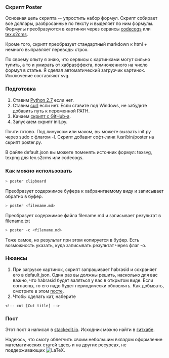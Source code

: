 ### Скрипт Poster

Основная цель скрипта -- упростить набор формул. Скрипт собирает все доллары, разбросанные по тексту и выделяет по ним формулы. Формулы преобразуются в картинки через сервисы [codecogs](https://www.codecogs.com/latex/eqneditor.php) или [tex.s2cms](http://tex.s2cms.ru/).

Кроме того, скрипт преобразует стандартный markdown к html + немного выправляет переводы строк.

По своему опыту я знаю, что сервисы с картинками могут сильно тупить, а то и умирать от хабраэффекта, помноженного на число формул в статье. Я сделал автоматический загрузчик картинок. Исключение составляют svg.

### Подготовка

1. Ставим [Python 2.7](https://www.python.org/downloads/) если нет.
2.  Ставим [curl](http://curl.haxx.se/) если нет. Если ставите под Windows, не забудьте добавить путь к переменной PATH.
3. Качаем [скрипт с GitHub-а](https://github.com/vsevolod-oparin/habratex).
4. Запускаем скрипт init.py. 

Почти готово. Под линуксом или маком, вы можете вызвать init.py через sudo с флагом -l. Скрипт добавит софт-линк /usr/bin/poster на скрипт poster.py.

В файле default.json вы можете поменять источник формул: texsvg, texpng для tex.s2cms или codecogs.


### Как можно использовать

```bash
> poster clipboard
```
Преобразует содержимое буфера к хабрачитаемому виду и записывает обратно в буфер.

```bash
> poster <filename.md>
```
Преобразует содержимое файла filename.md и записывает результат в filename.txt

```bash
> poster -c <filename.md>
```
Тоже самое, но результат при этом копируется в буфер. Есть возможность указать, куда записывать результат через флаг -o.

### Нюансы

1. При загрузке картинок, скрипт запрашивает habrasid и сохраняет его в default.json. Один раз вы должны решить, насколько для вас важно, что habrasid будет валяться у вас в открытом виде. Если согласны, то его надо будет периодически обновлять. Как добывать, смотрите в этом [посте](http://habrahabr.ru/post/214347/).
2. Чтобы сделать кат, наберите 
```
<!-- cut [Cut title] -->
```

### Пост

Этот пост я написал в [stackedit.io](stackedit.io). Исходник можно найти в [гитхабе](https://github.com/vsevolod-oparin/habratex).

Надеюсь, что смогу облегчить своим небольшим вкладом оформление математических статей здесь и на других ресурсах, не поддерживающих ![LaTeX](http://tex.s2cms.ru/svg/%5Cinline%20%5CLaTeX).
